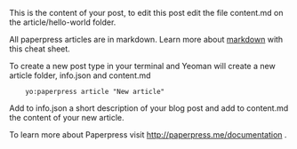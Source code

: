 This is the content of your post, to edit this post edit the file content.md on the article/hello-world folder.

All paperpress articles are in markdown. Learn more about [markdown](https://github.com/adam-p/markdown-here/wiki/Markdown-Cheatsheet) with this cheat sheet.

To create a new post type in your terminal and Yeoman will create a new article folder, info.json and content.md

```
	yo:paperpress article "New article"
```

Add to info.json a short description of your blog post and add to content.md the content of your new article.


To learn more about Paperpress visit http://paperpress.me/documentation .

	
